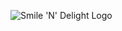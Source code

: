 ![Smile 'N' Delight Logo](https://cdn.glitch.com/40380bdd-d7db-4c73-98f8-a996b1271403%2FSND%20-%20NEW.png?v=1591134318100)

